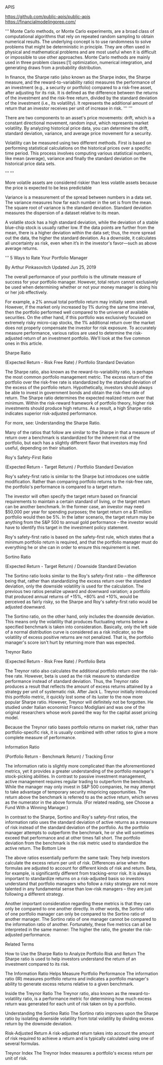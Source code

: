 APIS

https://github.com/public-apis/public-apis
https://financialmodelingprep.com/

'''
Monte Carlo methods, or Monte Carlo experiments, are a broad class of computational algorithms that rely on repeated random sampling to obtain numerical results. The underlying concept is to use randomness to solve problems that might be deterministic in principle. They are often used in physical and mathematical problems and are most useful when it is difficult or impossible to use other approaches. Monte Carlo methods are mainly used in three problem classes:[1] optimization, numerical integration, and generating draws from a probability distribution. 

In finance, the Sharpe ratio (also known as the Sharpe index, the Sharpe measure, and the reward-to-variability ratio) measures the performance of an investment (e.g., a security or portfolio) compared to a risk-free asset, after adjusting for its risk. It is defined as the difference between the returns of the investment and the risk-free return, divided by the standard deviation of the investment (i.e., its volatility). It represents the additional amount of return that an investor receives per unit of increase in risk. 
'''
'''

   There are two components to an asset's price movements: 
         drift, which is a constant directional movement, 
         random input, which represents market volatility. 
   By analyzing historical price data, you can determine the drift, standard deviation, variance, and average price movement for a security. 

   Volatility can be measured using two different methods. 
   First is based on performing statistical calculations on the historical prices over a specific time period. 
   This process involves computing various statistical numbers, like mean (average), variance and finally the standard deviation on the historical price data sets.

'''
'''

   More volatile assets are considered riskier than less volatile assets because the price is expected to be less predictable

   Variance is a measurement of the spread between numbers in a data set.
   The variance measures how far each number in the set is from the mean.
   The square root of variance is the standard deviation.
   Standard deviation measures the dispersion of a dataset relative to its mean.

   A volatile stock has a high standard deviation, while the deviation of a stable blue-chip stock is usually rather low.
   If the data points are further from the mean, there is a higher deviation within the data set; thus, the more spread out the data, the higher the standard deviation.
   As a downside, it calculates all uncertainty as risk, even when it’s in the investor's favor—such as above average returns.

'''
5 Ways to Rate Your Portfolio Manager

By Arthur Pinkasovitch
Updated Jun 25, 2019

The overall performance of your portfolio is the ultimate measure of success for your portfolio manager. However, total return cannot exclusively be used when determining whether or not your money manager is doing his or her job effectively.

For example, a 2% annual total portfolio return may initially seem small. However, if the market only increased by 1% during the same time interval, then the portfolio performed well compared to the universe of available securities. On the other hand, if this portfolio was exclusively focused on extremely risky micro-cap stocks, the 1% additional return over the market does not properly compensate the investor for risk exposure. To accurately measure performance, various ratios are used to determine the risk-adjusted return of an investment portfolio. We'll look at the five common ones in this article.

Sharpe Ratio

(Expected Return - Risk Free Rate) / Portfolio Standard Deviation

The Sharpe ratio, also known as the reward-to-variability ratio, is perhaps the most common portfolio management metric. The excess return of the portfolio over the risk-free rate is standardized by the standard deviation of the excess of the portfolio return. Hypothetically, investors should always be able to invest in government bonds and obtain the risk-free rate of return. The Sharpe ratio determines the expected realized return over that minimum. Within the risk-reward framework of portfolio theory, higher risk investments should produce high returns. As a result, a high Sharpe ratio indicates superior risk-adjusted performance.

For more, see: Understanding the Sharpe Ratio. 

Many of the ratios that follow are similar to the Sharpe in that a measure of return over a benchmark is standardized for the inherent risk of the portfolio, but each has a slightly different flavor that investors may find useful, depending on their situation.

Roy's Safety-First Ratio

(Expected Return - Target Return) / Portfolio Standard Deviation

Roy's safety-first ratio is similar to the Sharpe but introduces one subtle modification. Rather than comparing portfolio returns to the risk-free rate, the portfolio's performance is compared to a target return.

The investor will often specify the target return based on financial requirements to maintain a certain standard of living, or the target return can be another benchmark. In the former case, an investor may need $50,000 per year for spending purposes; the target return on a $1 million portfolio would then be 5%. In the latter scenario, the target return may be anything from the S&P 500 to annual gold performance – the investor would have to identify this target in the investment policy statement.

Roy's safety-first ratio is based on the safety-first rule, which states that a minimum portfolio return is required, and that the portfolio manager must do everything he or she can in order to ensure this requirement is met.

Sortino Ratio

(Expected Return - Target Return) / Downside Standard Deviation

The Sortino ratio looks similar to the Roy's safety-first ratio – the difference being that, rather than standardizing the excess return over the standard deviation, only the downside volatility is used for the calculation. The previous two ratios penalize upward and downward variation; a portfolio that produced annual returns of +15%, +80% and +10%, would be perceived as fairly risky, so the Sharpe and Roy's safety-first ratio would be adjusted downward.

The Sortino ratio, on the other hand, only includes the downside deviation. This means only the volatility that produces fluctuating returns below a specified benchmark is taken into consideration. Basically, only the left side of a normal distribution curve is considered as a risk indicator, so the volatility of excess positive returns are not penalized. That is, the portfolio manager's score isn't hurt by returning more than was expected.

Treynor Ratio

(Expected Return - Risk Free Rate) / Portfolio Beta

The Treynor ratio also calculates the additional portfolio return over the risk-free rate. However, beta is used as the risk measure to standardize performance instead of standard deviation. Thus, the Treynor ratio produces a result that reflects the amount of excess returns attained by a strategy per unit of systematic risk. After Jack L. Treynor initially introduced this portfolio metric, it quickly lost some of its luster to the now more popular Sharpe ratio. However, Treynor will definitely not be forgotten. He studied under Italian economist Franco Modigliani and was one of the original researchers whose work paved the way for the capital asset pricing model.

Because the Treynor ratio bases portfolio returns on market risk, rather than portfolio-specific risk, it is usually combined with other ratios to give a more complete measure of performance.

Information Ratio

(Portfolio Return - Benchmark Return) / Tracking Error

The information ratio is slightly more complicated than the aforementioned metrics, yet it provides a greater understanding of the portfolio manager's stock-picking abilities. In contrast to passive investment management, active management requires regular trading to outperform the benchmark. While the manager may only invest in S&P 500 companies, he may attempt to take advantage of temporary security mispricing opportunities. The return above the benchmark is referred to as the active return, which serves as the numerator in the above formula. (For related reading, see Choose a Fund With a Winning Manager.)

In contrast to the Sharpe, Sortino and Roy's safety-first ratios, the information ratio uses the standard deviation of active returns as a measure of risk instead of the standard deviation of the portfolio. As the portfolio manager attempts to outperform the benchmark, he or she will sometimes exceed that performance and at other times fall short. The portfolio deviation from the benchmark is the risk metric used to standardize the active return.
The Bottom Line

The above ratios essentially perform the same task: They help investors calculate the excess return per unit of risk. Differences arise when the formulas are adjusted to account for different kinds of risk and return. Beta, for example, is significantly different from tracking-error risk. It is always important to standardize returns on a risk-adjusted basis so investors understand that portfolio managers who follow a risky strategy are not more talented in any fundamental sense than low-risk managers – they are just following a different strategy.

Another important consideration regarding these metrics is that they can only be compared to one another directly. In other words, the Sortino ratio of one portfolio manager can only be compared to the Sortino ratio of another manager. The Sortino ratio of one manager cannot be compared to the information ratio of another. Fortunately, these five metrics can all be interpreted in the same manner: The higher the ratio, the greater the risk-adjusted performance.

Related Terms

How to Use the Sharpe Ratio to Analyze Portfolio Risk and Return
The Sharpe ratio is used to help investors understand the return of an investment compared to its risk.

The Information Ratio Helps Measure Portfolio Performance
The information ratio (IR) measures portfolio returns and indicates a portfolio manager's ability to generate excess returns relative to a given benchmark.

Inside the Treynor Ratio
The Treynor ratio, also known as the reward-to-volatility ratio, is a performance metric for determining how much excess return was generated for each unit of risk taken on by a portfolio.

Understanding the Sortino Ratio
The Sortino ratio improves upon the Sharpe ratio by isolating downside volatility from total volatility by dividing excess return by the downside deviation.

Risk-Adjusted Return
A risk-adjusted return takes into account the amount of risk required to achieve a return and is typically calculated using one of several formulas.

Treynor Index
The Treynor Index measures a portfolio's excess return per unit of risk.
